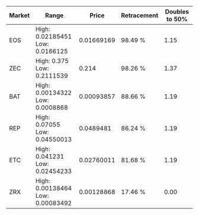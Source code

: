 | Market | Range | Price| Retracement | Doubles to 50% |
| --- | --- | --- | --- | --- |
| EOS | High: 0.02185451<br />Low: 0.0166125 | 0.01669169 | 98.49 % | 1.15 |
| ZEC | High: 0.375<br />Low: 0.2111539 | 0.214 | 98.26 % | 1.37 |
| BAT | High: 0.00134322<br />Low: 0.0008868 | 0.00093857 | 88.66 % | 1.19 |
| REP | High: 0.07055<br />Low: 0.04550013 | 0.0489481 | 86.24 % | 1.19 |
| ETC | High: 0.041231<br />Low: 0.02454233 | 0.02760011 | 81.68 % | 1.19 |
| ZRX | High: 0.00138464<br />Low: 0.00083492 | 0.00128868 | 17.46 % | 0.00 |
